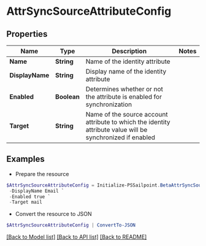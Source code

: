 # AttrSyncSourceAttributeConfig
## Properties

Name | Type | Description | Notes
------------ | ------------- | ------------- | -------------
**Name** | **String** | Name of the identity attribute | 
**DisplayName** | **String** | Display name of the identity attribute | 
**Enabled** | **Boolean** | Determines whether or not the attribute is enabled for synchronization | 
**Target** | **String** | Name of the source account attribute to which the identity attribute value will be synchronized if enabled | 

## Examples

- Prepare the resource
```powershell
$AttrSyncSourceAttributeConfig = Initialize-PSSailpoint.BetaAttrSyncSourceAttributeConfig  -Name email `
 -DisplayName Email `
 -Enabled true `
 -Target mail
```

- Convert the resource to JSON
```powershell
$AttrSyncSourceAttributeConfig | ConvertTo-JSON
```

[[Back to Model list]](../README.md#documentation-for-models) [[Back to API list]](../README.md#documentation-for-api-endpoints) [[Back to README]](../README.md)

